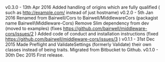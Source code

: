 v0.3.0 - 13th Apr 2016
         Added handling of origins which are fully qualified ( such as http://example.com/ instead of just hostname)
v0.2.0 - 5th Jan 2016
         Renamed from Bairwell/Cors to Bairwell/MiddlewareCors (packagist name Bairwell\Middleware-Cors)
         Remove Slim dependency from dev (moved to examples) (fixes https://github.com/bairwell/middleware-cors/issues/2 )
         Added code of conduct and installation instructions (fixed https://github.com/bairwell/middleware-cors/issues/3 )
v0.1.1 - 31st Dec 2015
         Made Preflight and ValidateSettings (formerly Validate) their own classes instead of being traits.
         Migrated from Bitbucket to Github.
v0.1.0 - 30th Dec 2015
         First release.
